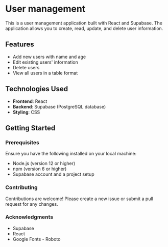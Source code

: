 # User management
 This is a user management application built with React and Supabase. The application allows you to create, read, update, and delete user information.

## Features

- Add new users with name and age
- Edit existing users' information
- Delete users
- View all users in a table format

## Technologies Used

- **Frontend**: React
- **Backend**: Supabase (PostgreSQL database)
- **Styling**: CSS

## Getting Started

### Prerequisites

Ensure you have the following installed on your local machine:

- Node.js (version 12 or higher)
- npm (version 6 or higher)
- Supabase account and a project setup

### Contributing

Contributions are welcome! Please create a new issue or submit a pull request for any changes.

### Acknowledgments

- Supabase
- React
- Google Fonts - Roboto
